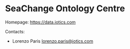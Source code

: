 SeaChange Ontology Centre
=====

Homepage: https://data.iotics.com

Contacts:
* Lorenzo Paris <lorenzo.paris@iotics.com>

